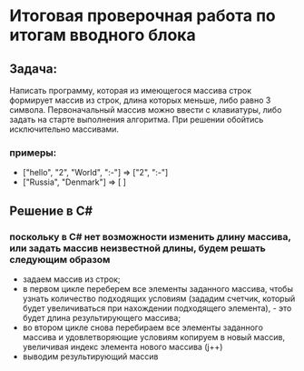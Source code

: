 # Итоговая проверочная работа по итогам вводного блока
## Задача:
Написать программу, которая из имеющегося массива строк формирует массив из строк, длина которых меньше, либо равно 3 символа. Первоначальный массив можно ввести с клавиатуры, либо задать на старте выполнения алгоритма. При решении обойтись исключительно массивами.
### примеры:
+ ["hello", "2", "World", ":-"] => ["2", ":-"]
+ ["Russia", "Denmark"] => [ ]

## Решение в  C#
### поскольку в C# нет возможности изменить длину массива, или задать массив неизвестной длины, будем решать следующим образом 

+ задаем массив из строк;
+ в первом цикле переберем все элементы заданного массива, чтобы узнать количество подходящих условиям (зададим счетчик, который будет увеличиваться при нахождении подходящего элемента), - это будет длина результирующего массива;
+ во втором цикле снова перебираем все элементы заданного массива и удовлетворяющие условиям копируем в новый массив, увеличивая индекс элемента нового массива (j++)
+ выводим результирующий массив